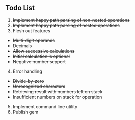 Todo List
-

1. <del>Implement happy path parsing of non-nested operations</del>
2. <del>Implement happy path parsing of nested operations</del>
3. Flesh out features
  - <del>Multi-digit operands</del>
  - <del>Decimals</del>
  - <del>Allow successive calculations</del>
  - <del>Initial calculation is optional</del>
  - <del>Negative number support</del>
4. Error handling
  - <del>Divide-by-zero</del>
  - <del>Unrecognized characters</del>
  - <del>Retrieving result with numbers left on stack</del>
  - Insufficient numbers on stack for operation
5. Implement command line utility
6. Publish gem
